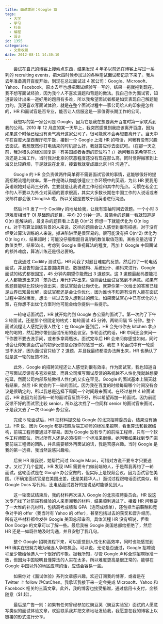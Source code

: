 ```yaml
---
title: 面试体验：Google 篇
tags:
  - 大学
  - 学习
  - 社会
  - 编程
  - 设计
id: 1355
categories:
  - 文章收藏
date: 2012-08-11 14:30:10
---
```


　　尝试在[自己的博客](http://www.cnblogs.com/cathsfz/archive/2012/08/08/google-interview-experience.html)上搜索点东西，结果发现 4 年多以前还在博客上写过一系列的 recruiting events，把大四时候参加过的各种笔试面试都记录下来了。我从去年准备离开百度开始，到现在总过面试过 4 家公司：Google、Microsoft、Yahoo、Facebook，原本去年也想把面试经验写一写的，结果一拖就拖到现在。我不想写面试经验，因为我个人不喜欢漏题和背题的做法。我自己作为面试官，知道要设计出来一道好用的题目有多难，所以我希望面试者都是如实表现自己解题能力的。我更喜欢写面试体验，就是在整个面试过程中一家公司给人的印象是怎样的，HR 和面试官是否专业，能否让人信服这是一家值得长期工作的公司。

　　我想写的第一家公司是 Google，因为它是我在想要离开百度时第一家联系到我的公司。2010 年 12 月底的某一天早上，我突然感觉到我应该离开百度，因为如果这个时候已经没有勇气离开这家公司了，很可能就不会再想要离开了。当天中午在百度大厦西餐厅吃午饭，接到一个 Google 上海 HR 的电话，问我有没有兴趣去面试，我想既然你打电话来的时机那么好，我就答应你去面试吧。（在那一天之前，我对猎头的标准回复是「有美国或者香港的职位吗？」）她问我将来希望在北京还是上海工作，当时我对北京的厌恶程度还没有现在那么高，同时觉得搬家到上海又比较麻烦，于是就说在北京，接着我就变成跟北京 HR 沟通了。

　　Google 的 HR 会负责做两件简单得不需要面试官做的事情，这能够很好的提高招聘流程的效率。第一件是确认你能够适应工作环境中的英语，为此 HR 要我用英语跟她对话两三分钟，主要就是让我说说工作经验和其中的亮点。习惯在私企工作的人不要以为外企对英语的要求很高，其实大多数长期在中国工作的人说话或者发邮件都会很 Chinglish 啦，所以关键是要敢于用英语进行沟通。

　　然后 HR 发了一个 Codility 的地址给我，让我有空抽时间去做题。一个小时 3 道难度相当于 OI 基础题的题目，平均 20 分钟一道。最简单的题目一看就知道是 O(n) 能解决的，最复杂的题目看上去是 O(n^2) 但想一下就能优化为 O(n log n)。对于有算法训练背景的人来说，这样的题目会让人感觉到很有把握。对于没有经受过算法训练的人来说，掉进陷阱里是很容易的。很可能没有把 O(n^2) 优化为 O(n log n)，结果超时；可能没仔细看题目说明的数值取值范围，某些变量选错了数值类型，结果溢出。考虑到 Google 重视算法的程度，再加上 Google 中国面试的额外难度，算法训练还是很必要的。

　　在我通过 Codility 测试后，HR 问我了对题目难度的反馈，然后约了一轮电话面试，并且告知面试主要围绕算法、数据结构、系统设计、编码来进行。Google 面试的格式都很固定，45 分钟内期望你能做出 3 道题来。这 3 道题最起码要能把人人都能想出来的「笨办法」用代码写出来，否则会让面试官感到不满意。如果有些题目能够比较快地做出来，面试官就会让你优化。就算你第一次给出的答案已经是业界已知最优解，面试官都还是会让你优化，因为谁也不知道有没有人能在面试过程中突然爆发，想出一些过去没人想到过的解法。如果面试官心中已有优化的方案，在你想不出优化方案时他可能会给你提供一些提示。

　　一轮电话面试后，HR 就开始约到 Google 办公室的面试了。第一次约了下午 3 轮面试，还是那个很固定的格式：每轮面试 45 分钟，两轮间隔 15 分钟。整个面试流程让人感觉到很人性化：在 Google 签到后，HR 会先带你去 kitchen 拿点吃的喝的，然后把你带到面试所用的会议室。多轮面试的话，HR 中间还会来问一下你要不要去洗手间，或者多拿两瓶水。面试完毕后 HR 会来问你感觉如何，同时也会让你知道面试官的初步反馈是否跟你的感觉一致。我在 3 轮面试中有一轮感觉不太好，因为面试官只给了 2 道题，并且我最终都没办法解出来，HR 也确认了就是这一轮的反馈不好。

　　此外，Google 的招聘流程还让人感觉到很有效率。作为面试官，我也知道自己写面试反馈有多喜欢拖延，而且公司填写面试反馈的系统越不人性化我就越想要拖延，然而公司内部系统做得人性化的又实在罕见。Google 的面试基本上隔天就有结果，然后 HR 就会约下一轮的面试。因为我在百度的时候每周哪个时间没有会议是很确定的，所以我总是选择下周同一个时间段来面试。在经过总共 4 轮面试后，HR 说因为前面有一轮的面试官反馈不好，所以希望再加一轮面试。因为前面反馈不好的面试官比较 senior，所以这次找了一位同样 senior 的面试官来面试，于是我又去了一次 Google 办公室。

　　完成 5 轮面试后，HR 把材料提交给 Google 的北京招聘委员会，结果没有通过。HR 说，因为 Google 都是按照后端工程师的标准来招聘，看重算法和数据结构，前端工程师要通过不容易。因为 Google 没有专门的前端工程师，只有一个软件工程师职位，所以所有人还是必须按照一个标准来衡量。她问我如果找到专门需要前端工程师的团队，并且需要额外再面试的话，我是否感兴趣。当时 Google 是我的第一选择，我当然说感兴趣啦。

　　后来 HR 跟我说，她帮忙问过 Google Maps，可惜对方说不要专才只要通才。又过了几个星期，HR 发现 IME 需要专门做前端的人，于是帮我再约了一轮面试。这轮面试是在 Google 办公室做的，但实际上是视频会议，因为面试官在美国。（不确定面试官是在美国出差，还是美籍华人。）面试过程跟电话面试类似，用 Google Docs 写代码，比电话面试要好的是说话时能够见到人。

　　这一轮面试结束后，我的材料再次进入 Google 的北京招聘委员会。HR 说这次专门找了对前端有经验的人来审阅我的材料，结果顺利通过了。接着 HR 问我要了一大堆的补充材料，包括高考成绩和 GPA（连同成绩单），还包括当前薪酬和竞争对手的 offer（我当时有 Yahoo 的 offer），甚至包括过去的获奖和晋升经历。所有这些材料都会发往 Google 美国总部审阅，具体流程 HR 没有细说，但看 Don Dodge 的文章可以了解一些。最后我被 Google 美国总部给拒绝了，然后 HR 还是一如既往地及时沟通，并且安慰了我几句。

　　整个 Google 招聘流程下来，可以感觉到人性化和高效率，同时也能感觉到 HR 确实在很努力地为候选人争取机会。可以说，无论是否通过，Google 招聘流程至少能给候选人一个很好的印象。据我所知，尽管 Google 声称全球招聘标准一致，但因为中国聪明且懂算法的人实在太多，所以难度更高是很正常的。能够在 Google 中国以外的地区应聘的话，应该会容易一些。

　　如果你对《面试体验》系列文章感兴趣，欢迎订阅我的博客，或者是在 Twitter 上 follow @CatChen。我承诺我接下来一定会完成 Microsoft、Yahoo 和 Facebook 相关的三篇文章。此外，我的博客也接受捐赠，通过信用卡支付，金额随意（$1 起）。

　　最后是广告一则：如果有任何曾经参加过豌豆荚（豌豆实验室）面试的人愿意写类似的面试体验文章，欢迎联系我并把文章地址发给我，我愿意在我的博客上以链接的形式进行分享。